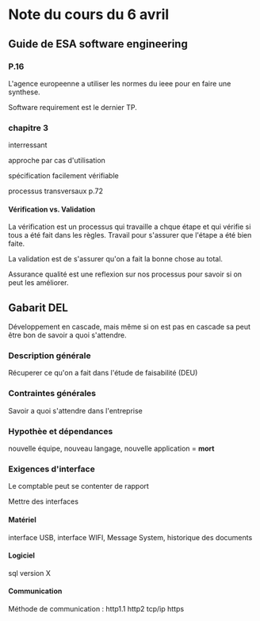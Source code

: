 # Note du cours du 6 avril

## Guide de ESA software engineering

### P.16

L'agence europeenne a utiliser les normes du ieee pour en faire une synthese.

Software requirement est le dernier TP.

### chapitre 3

interressant

approche par cas d'utilisation

spécification facilement vérifiable

processus transversaux p.72

#### Vérification vs. Validation

La vérification est un processus qui travaille a chque étape et qui vérifie si tous a été fait dans les règles. Travail pour s'assurer que l'étape a été bien faite.

La validation est de s'assurer qu'on a fait la bonne chose au total.

Assurance qualité est une reflexion sur nos processus pour savoir si on peut les améliorer.

## Gabarit DEL

Développement en cascade, mais même si on est pas en cascade sa peut être bon de savoir a quoi s'attendre.

### Description générale

Récuperer ce qu'on a fait dans l'étude de faisabilité (DEU)

### Contraintes générales

Savoir a quoi s'attendre dans l'entreprise

### Hypothèe et dépendances

nouvelle équipe, nouveau langage, nouvelle application  = **mort**

### Exigences d'interface

Le comptable peut se contenter de rapport

Mettre des interfaces

#### Matériel
interface USB, interface WIFI, Message System, historique des documents

#### Logiciel
sql version X

#### Communication

Méthode de communication : http1.1 http2 tcp/ip https
